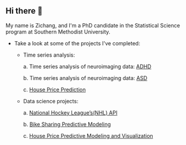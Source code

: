 ## Hi there 👋

My name is Zichang, and I'm a PhD candidate in the Statistical Science program at Southern Methodist University.

<!--  Research: high-dimensional time series analysis focusing on developmental disorders. -->
- Take a look at some of the projects I've completed: 
    * Time series analysis:
      
      a. Time series analysis of neuroimaging data: [ADHD](https://github.com/Zichang23/adhd)

      b. Time series analysis of neuroimaging data: [ASD](https://github.com/Zichang23/fmri)
      
      c. [House Price Prediction](https://github.com/Zichang23/PredictHousePrice)
      
    * Data science projects:
      
         a. [National Hockey League’s(NHL) API](https://github.com/Zichang23/Project-1)

         b. [Bike Sharing Predictive Modeling](https://github.com/AlexSelwaeh/ST558Project2)

         c. [House Price Predictive Modeling and Visualization](https://github.com/Zichang23/Project-3)

<!--    * Bayesian hierarchical modelling:

      

#### Current Research

I specialize in high-dimensional time series analysis focusing on developmental disorders (ASD and ADHD). My research employs advanced spectral analysis techniques and custom visualization tools to extract meaningful patterns from complex datasets.

#### Technical Contributions

I have developed and maintain several R functions that implement novel analytical methods for neurological time series data. These tools facilitate robust statistical inference in high-dimensional spaces while ensuring computational efficiency.


**Zichang23/zichang23** is a ✨ _special_ ✨ repository because its `README.md` (this file) appears on your GitHub profile.

Here are some ideas to get you started:

- 🔭 I’m currently working on ...
- 🌱 I’m currently learning ...
- 👯 I’m looking to collaborate on ...
- 🤔 I’m looking for help with ...
- 💬 Ask me about ...
- 📫 How to reach me: ...
- 😄 Pronouns: ...
- ⚡ Fun fact: ...
-->
